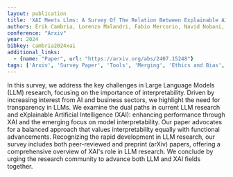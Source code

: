 ```yaml
---
layout: publication
title: 'XAI Meets Llms: A Survey Of The Relation Between Explainable AI And Large Language Models'
authors: Erik Cambria, Lorenzo Malandri, Fabio Mercorio, Navid Nobani, Andrea Seveso
conference: "Arxiv"
year: 2024
bibkey: cambria2024xai
additional_links:
  - {name: "Paper", url: "https://arxiv.org/abs/2407.15248"}
tags: ['Arxiv', 'Survey Paper', 'Tools', 'Merging', 'Ethics and Bias', 'Interpretability', 'Interpretability and Explainability']
---
```

In this survey, we address the key challenges in Large Language Models (LLM)
research, focusing on the importance of interpretability. Driven by increasing
interest from AI and business sectors, we highlight the need for transparency
in LLMs. We examine the dual paths in current LLM research and eXplainable
Artificial Intelligence (XAI): enhancing performance through XAI and the
emerging focus on model interpretability. Our paper advocates for a balanced
approach that values interpretability equally with functional advancements.
Recognizing the rapid development in LLM research, our survey includes both
peer-reviewed and preprint (arXiv) papers, offering a comprehensive overview of
XAI's role in LLM research. We conclude by urging the research community to
advance both LLM and XAI fields together.
